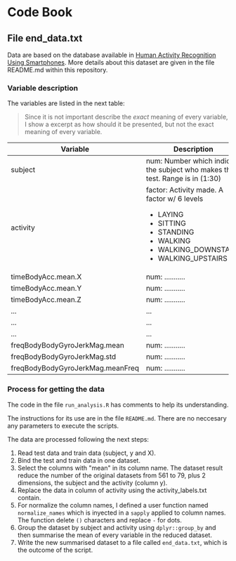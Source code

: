 Code Book
=========

## File end_data.txt

Data are based on the database available in [Human Activity Recognition Using Smartphones](http://archive.ics.uci.edu/ml/datasets/Human+Activity+Recognition+Using+Smartphones). More details about this dataset are given in the file README.md within this repository.

### Variable description

The variables are listed in the next table:

> Since it is not important describe the *exact* meaning of every variable, I show a excerpt as how should it be presented, but not the exact meaning of every variable.

| Variable               | Description    
| --------------         | -----------
|  subject               | num: Number which indicate the subject who makes the test. Range is in (1:30)
|  activity              | factor: Activity made. A factor w/ 6 levels<br> <ul><li>LAYING</li><li>SITTING</li><li>STANDING</li><li>WALKING</li><li>WALKING_DOWNSTAIRS</li><li>WALKING_UPSTAIRS</li></ul>
| timeBodyAcc.mean.X | num: ...........
| timeBodyAcc.mean.Y | num: ...........
| timeBodyAcc.mean.Z | num: ...........
| ... | ...
| ... | ...
| ... | ...
| freqBodyBodyGyroJerkMag.mean | num: ...........
| freqBodyBodyGyroJerkMag.std | num: ...........
| freqBodyBodyGyroJerkMag.meanFreq | num: ...........


### Process for getting the data

The code in the file `run_analysis.R` has comments to help its understanding.

The instructions for its use are in the file `README.md`. There are no neccesary any parameters to execute the scripts.

The data are processed following the next steps:

1. Read test data and train data (subject, y and X).
2. Bind the test and train data in one dataset.
3. Select the columns with "mean" in its column name. The dataset result reduce the number of the original datasets from 561 to 79, plus 2 dimensions, the subject and the activity (column y). 
4. Replace the data in column of activity using the activity_labels.txt contain.
5. For normalize the column names, I defined a user function named `normalize_names` which is inyected in a `sapply` applied to column names. The function delete `()` characters and replace `-` for dots.
6. Group the dataset by subject and activity using `dplyr::group_by` and then summarise the mean of every variable in the reduced dataset.
7. Write the new summarised dataset to a file called `end_data.txt`, which is the outcome of the script.



